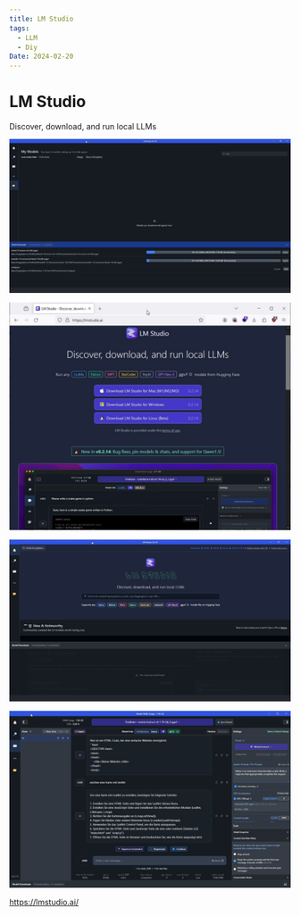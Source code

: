 ```yaml
---
title: LM Studio
tags:
  - LLM
  - Diy
Date: 2024-02-20
---
```

# LM Studio 



Discover, download, and run local LLMs

![](../_asset/2024-02-20_LM_Studio_image_1.jpg)


![](../_asset/2024-02-20_LM_Studio_image_2.jpg)


![](../_asset/2024-02-20_LM_Studio_image_3.jpg)


![](../_asset/2024-02-20_LM_Studio_image_4.jpg)

<https://lmstudio.ai/>